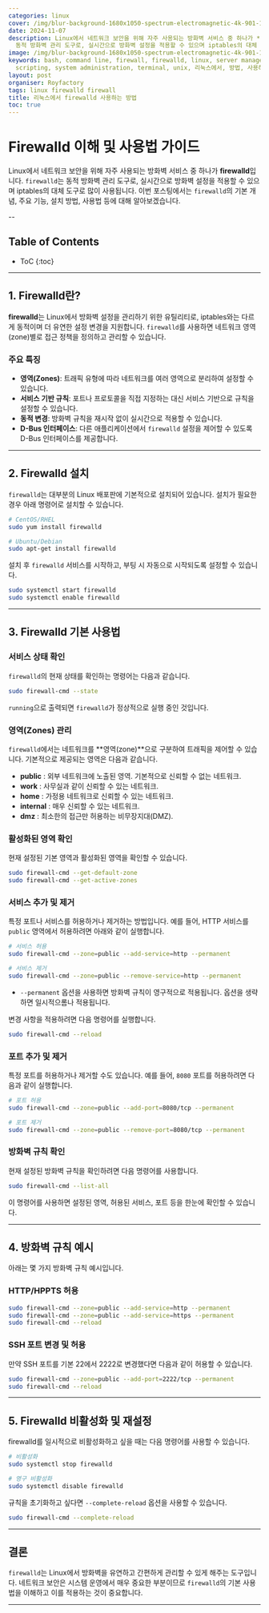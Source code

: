 ```yaml
---
categories: linux
cover: /img/blur-background-1680x1050-spectrum-electromagnetic-4k-901-1.jpg
date: 2024-11-07
description: Linux에서 네트워크 보안을 위해 자주 사용되는 방화벽 서비스 중 하나가 **firewalld**입니다. `firewalld`는
  동적 방화벽 관리 도구로, 실시간으로 방화벽 설정을 적용할 수 있으며 iptables의 대체 도구로 많이 사용됩니다. 이번 포스팅에서는 `firewal...
image: /img/blur-background-1680x1050-spectrum-electromagnetic-4k-901-1.jpg
keywords: bash, command line, firewall, firewalld, linux, server management, shell
  scripting, system administration, terminal, unix, 리눅스에서, 방법, 사용하는
layout: post
organiser: Royfactory
tags: linux firewalld firewall
title: 리눅스에서 firewalld 사용하는 방법
toc: true
---
```


# Firewalld 이해 및 사용법 가이드

Linux에서 네트워크 보안을 위해 자주 사용되는 방화벽 서비스 중 하나가 **firewalld**입니다. `firewalld`는 동적 방화벽 관리 도구로, 실시간으로 방화벽 설정을 적용할 수 있으며 iptables의 대체 도구로 많이 사용됩니다. 이번 포스팅에서는 `firewalld`의 기본 개념, 주요 기능, 설치 방법, 사용법 등에 대해 알아보겠습니다.

--
## Table of Contents

* ToC
{:toc}

---


## 1. Firewalld란?

**firewalld**는 Linux에서 방화벽 설정을 관리하기 위한 유틸리티로, iptables와는 다르게 동적이며 더 유연한 설정 변경을 지원합니다. `firewalld`를 사용하면 네트워크 영역(zone)별로 접근 정책을 정의하고 관리할 수 있습니다.

### 주요 특징
- **영역(Zones)**: 트래픽 유형에 따라 네트워크를 여러 영역으로 분리하여 설정할 수 있습니다.
- **서비스 기반 규칙**: 포트나 프로토콜을 직접 지정하는 대신 서비스 기반으로 규칙을 설정할 수 있습니다.
- **동적 변경**: 방화벽 규칙을 재시작 없이 실시간으로 적용할 수 있습니다.
- **D-Bus 인터페이스**: 다른 애플리케이션에서 `firewalld` 설정을 제어할 수 있도록 D-Bus 인터페이스를 제공합니다.

---

## 2. Firewalld 설치

`firewalld`는 대부분의 Linux 배포판에 기본적으로 설치되어 있습니다. 설치가 필요한 경우 아래 명령어로 설치할 수 있습니다.

```bash
# CentOS/RHEL
sudo yum install firewalld

# Ubuntu/Debian
sudo apt-get install firewalld
```

설치 후 `firewalld` 서비스를 시작하고, 부팅 시 자동으로 시작되도록 설정할 수 있습니다.

```bash
sudo systemctl start firewalld
sudo systemctl enable firewalld
```

---

## 3. Firewalld 기본 사용법

### 서비스 상태 확인

`firewalld`의 현재 상태를 확인하는 명령어는 다음과 같습니다.

```bash
sudo firewall-cmd --state
```

`running`으로 출력되면 `firewalld`가 정상적으로 실행 중인 것입니다.

### 영역(Zones) 관리

`firewalld`에서는 네트워크를 **영역(zone)**으로 구분하여 트래픽을 제어할 수 있습니다. 기본적으로 제공되는 영역은 다음과 같습니다.

- **public** : 외부 네트워크에 노출된 영역. 기본적으로 신뢰할 수 없는 네트워크.
- **work** : 사무실과 같이 신뢰할 수 있는 네트워크.
- **home** : 가정용 네트워크로 신뢰할 수 있는 네트워크.
- **internal** : 매우 신뢰할 수 있는 네트워크.
- **dmz** : 최소한의 접근만 허용하는 비무장지대(DMZ).

### 활성화된 영역 확인

현재 설정된 기본 영역과 활성화된 영역을 확인할 수 있습니다.

```bash
sudo firewall-cmd --get-default-zone
sudo firewall-cmd --get-active-zones
```

### 서비스 추가 및 제거

특정 포트나 서비스를 허용하거나 제거하는 방법입니다. 예를 들어, HTTP 서비스를 `public` 영역에서 허용하려면 아래와 같이 실행합니다.

```bash
# 서비스 허용
sudo firewall-cmd --zone=public --add-service=http --permanent

# 서비스 제거
sudo firewall-cmd --zone=public --remove-service=http --permanent
```

- `--permanent` 옵션을 사용하면 방화벽 규칙이 영구적으로 적용됩니다. 옵션을 생략하면 일시적으롬나 적용됩니다.

변경 사항을 적용하려면 다음 명령어를 실행합니다.

```bash
sudo firewall-cmd --reload
```

### 포트 추가 및 제거

특정 포트를 허용하거나 제거할 수도 있습니다. 예를 들어, `8080` 포트를 허용하려면 다음과 같이 실행합니다.

```bash
# 포트 허용
sudo firewall-cmd --zone=public --add-port=8080/tcp --permanent

# 포트 제거
sudo firewall-cmd --zone=public --remove-port=8080/tcp --permanent
```

### 방화벽 규칙 확인

현재 설정된 방화벽 규칙을 확인하려면 다음 명령어를 사용합니다.

```bash
sudo firewall-cmd --list-all
```

이 명령어를 사용하면 설정된 영역, 허용된 서비스, 포트 등을 한눈에 확인할 수 있습니다.

---

## 4. 방화벽 규칙 예시

아래는 몇 가지 방화벽 규칙 예시입니다.

### HTTP/HPPTS 허용

```bash
sudo firewall-cmd --zone=public --add-service=http --permanent
sudo firewall-cmd --zone=public --add-service=https --permanent
sudo firewall-cmd --reload
```

### SSH 포트 변경 및 허용

만약 SSH 포트를 기본 22에서 2222로 변경했다면 다음과 같이 허용할 수 있습니다.

```bash
sudo firewall-cmd --zone=public --add-port=2222/tcp --permanent
sudo firewall-cmd --reload
```

---

## 5. Firewalld 비활성화 및 재설정

firewalld를 일시적으로 비활성화하고 싶을 때는 다음 명령어를 사용할 수 있습니다.

```bash
# 비활성화
sudo systemctl stop firewalld

# 영구 비활성화
sudo systemctl disable firewalld
```

규칙을 초기화하고 싶다면 `--complete-reload` 옵션을 사용할 수 있습니다.

```bash
sudo firewall-cmd --complete-reload
```

---

## 결론

`firewalld`는 Linux에서 방화벽을 유연하고 간편하게 관리할 수 있게 해주는 도구입니다. 네트워크 보안은 시스템 운영에서 매우 중요한 부분이므로 `firewalld`의 기본 사용법을 이해하고 이를 적용하는 것이 중요합니다.

---



